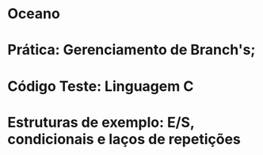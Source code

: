 # Oceano
# Prática: Gerenciamento de Branch's;
# Código Teste: Linguagem C
# Estruturas de exemplo: E/S, condicionais e laços de repetições
